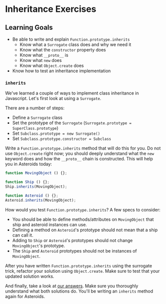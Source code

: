 # Inheritance Exercises

## Learning Goals

+ Be able to write and explain `Function.prototype.inherits`
  + Know what a `Surrogate` class does and why we need it
  + Know what the `constructor` property does
  + Know what `__proto__` is
  + Know what `new` does
  + Know what `Object.create` does
+ Know how to test an inheritance implementation

### `inherits`

We've learned a couple of ways to implement class inheritance in Javascript.
Let's first look at using a `Surrogate`.

There are a number of steps:

* Define a `Surrogate` class
* Set the prototype of the `Surrogate` (`Surrogate.prototype =
  SuperClass.prototype`)
* Set `Subclass.prototype = new Surrogate()`
* Set `Subclass.prototype.constructor = Subclass`

Write a `Function.prototype.inherits` method that will do this for you.
Do not use `Object.create` right now; you should deeply understand what
the `new` keyword does and how the `__proto__` chain is constructed. This
will help you in Asteroids today:

```javascript
function MovingObject () {};

function Ship () {};
Ship.inherits(MovingObject);

function Asteroid () {};
Asteroid.inherits(MovingObject);
```

How would you test `Function.prototype.inherits`? A few specs to consider:

* You should be able to define methods/attributes on `MovingObject`
   that ship and asteroid instances can use.
* Defining a method on `Asteroid`'s prototype should not mean that a
   ship can call it.
* Adding to `Ship` or `Asteroid`'s prototypes should not change
   `MovingObject`'s prototype.
* The `Ship` and `Asteroid` prototypes should not be instances of
   `MovingObject`.

After you have written `Function.prototype.inherits` using the surrogate trick,
refactor your solution using `Object.create`. Make sure to test that your
updated solution works.

And finally, take a look at [our answers][inherits-answer]. Make sure you thoroughly
understand what both solutions do. You'll be writing an `inherits` method again
for Asteroids.

[inherits-answer]: ../inherits_exercises/solution/inherits.js
